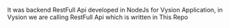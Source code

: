 It was backend RestFull Api developed in NodeJs for Vysion Application, in Vysion we are calling RestFull Api which is written in This Repo